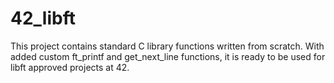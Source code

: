 # 42_libft
This project contains standard C library functions written from scratch. With added custom ft_printf and get_next_line functions, it is ready to be used for libft approved projects at 42.
